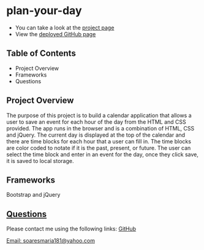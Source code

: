 # plan-your-day
* You can take a look at the [project page](https://github.com/soaresmaria/plan-your-day.git)
* View the [deployed GitHub page](https://soaresmaria.github.io/plan-your-day/)

## Table of Contents
* Project Overview
* Frameworks
* Questions

## Project Overview 

The purpose of this project is to build a calendar application that allows a user to save an event for each hour of the day from the HTML and CSS provided. The app runs in the browser and is a combination of HTML, CSS and jQuery. The current day is displayed at the top of the calendar and there are time blocks for each hour that a user can fill in. The time blocks are color coded to notate if it is the past, present, or future. The user can select the time block and enter in an event for the day, once they click save, it is saved to local storage. 

## Frameworks 

Bootstrap and jQuery 

## [Questions](#table-of-contents)
Please contact me using the following links:
[GitHub](https://github.com/soaresmaria)

[Email: soaresmaria181@yahoo.com](mailto:soaresmaria181@yahoo.com)